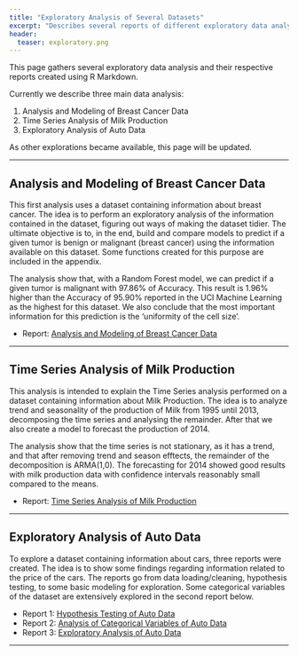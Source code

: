 ```yaml
---
title: "Exploratory Analysis of Several Datasets"
excerpt: "Describes several reports of different exploratory data analysis."
header:
  teaser: exploratory.png
---
```


This page gathers several exploratory data analysis and their respective reports created using R Markdown.

Currently we describe three main data analysis:

1. Analysis and Modeling of Breast Cancer Data
2. Time Series Analysis of Milk Production
3. Exploratory Analysis of Auto Data

As other explorations became available, this page will be updated.

---

## Analysis and Modeling of Breast Cancer Data

This first analysis uses a dataset containing information about breast cancer. The idea is to perform an exploratory analysis of the information contained in the dataset, figuring out ways of making the dataset tidier. The ultimate objective is to, in the end, build and compare models to predict if a given tumor is benign or malignant (breast cancer) using the information available on this dataset. Some functions created for this purpose are included in the appendix.

The analysis show that, with a Random Forest model, we can predict if a given tumor is malignant with 97.86% of Accuracy. This result is 1.96% higher than the Accuracy of 95.90% reported in the UCI Machine Learning as the highest for this dataset. We also conclude that the most important information for this prediction is the ‘uniformity of the cell size’.

* Report: <a href="http://rpubs.com/ricardosc/breast-cancer" target='_blank' class="btn btn--info btn--small">Analysis and Modeling of Breast Cancer Data</a>

---

## Time Series Analysis of Milk Production

This analysis is intended to explain the Time Series analysis performed on a dataset containing information about Milk Production. The idea is to analyze trend and seasonality of the production of Milk from 1995 until 2013, decomposing the time series and analysing the remainder. After that we also create a model to forecast the production of 2014.

The analysis show that the time series is not stationary, as it has a trend, and that after removing trend and season efftects, the remainder of the decomposition is ARMA(1,0). The forecasting for 2014 showed good results with milk production data with confidence intervals reasonably small compared to the means.

* Report: <a href="http://rpubs.com/ricardosc/milk-timeseries" target='_blank' class="btn btn--info btn--small">Time Series Analysis of Milk Production</a>

---

## Exploratory Analysis of Auto Data

To explore a dataset containing information about cars, three reports were created. The idea is to show some findings regarding information related to the price of the cars. The reports go from data loading/cleaning, hypothesis testing, to some basic modeling for exploration. Some categorical variables of the dataset are extensively explored in the second report below.

* Report 1: <a href="http://rpubs.com/ricardosc/auto-hypothesis-testing" target='_blank' class="btn btn--info btn--small">Hypothesis Testing of Auto Data</a>
* Report 2: <a href="http://rpubs.com/ricardosc/auto-categorical-variables" target='_blank' class="btn btn--info btn--small">Analysis of Categorical Variables of Auto Data</a>
* Report 3: <a href="http://rpubs.com/ricardosc/auto-exploration" target='_blank' class="btn btn--info btn--small">Exploratory Analysis of Auto Data</a>

---

